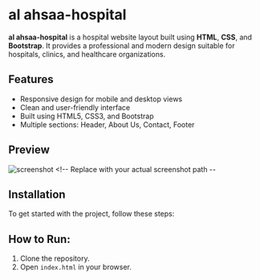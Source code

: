 # al ahsaa-hospital

**al ahsaa-hospital** is a hospital website layout built using **HTML**, **CSS**, and **Bootstrap**. It provides a professional and modern design suitable for hospitals, clinics, and healthcare organizations.

## Features
- Responsive design for mobile and desktop views
- Clean and user-friendly interface
- Built using HTML5, CSS3, and Bootstrap
- Multiple sections: Header, About Us, Contact, Footer

## Preview

![screenshot](./img/mask.jpg)  <!-- Replace with your actual screenshot path --
## Installation

To get started with the project, follow these steps:

## How to Run:
1. Clone the repository.
2. Open `index.html` in your browser.
